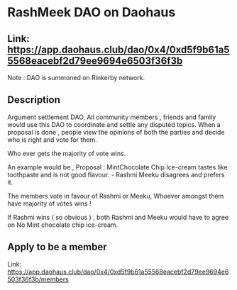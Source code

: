 # RashMeek DAO on Daohaus 

## Link: https://app.daohaus.club/dao/0x4/0xd5f9b61a55568eacebf2d79ee9694e6503f36f3b
Note : DAO is summoned on Rinkerby network.

## Description

Argument settlement DAO, All community members , friends and family  would use this DAO to coordinate and settle any disputed topics. When a proposal is done , people view the opinions of both the parties and decide who is right and vote for them. 

Who ever gets the majority of vote wins. 

An example would be , 
Proposal : MintChocolate Chip Ice-cream tastes like toothpaste and is not good flavour. - Rashmi 
Meeku disagrees and prefers it. 

The members vote in favour of Rashmi or Meeku, Whoever amongst them have majority of votes wins !

If Rashmi wins ( so obvious ) , both Rashmi and Meeku would have to agree on No Mint chocolate chip ice-cream.

## Apply to be a member 
Link: https://app.daohaus.club/dao/0x4/0xd5f9b61a55568eacebf2d79ee9694e6503f36f3b/members
